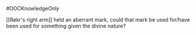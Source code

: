 #OOCKnowledgeOnly 

[[Røkr's right arm]] held an aberrant mark, could that mark be used for/have been used for something given the divine nature?

